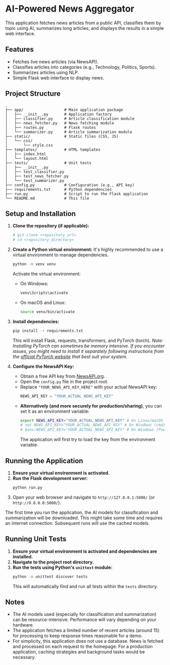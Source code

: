 # AI-Powered News Aggregator

This application fetches news articles from a public API, classifies them by topic using AI,
summarizes long articles, and displays the results in a simple web interface.

## Features

- Fetches live news articles (via NewsAPI).
- Classifies articles into categories (e.g., Technology, Politics, Sports).
- Summarizes articles using NLP.
- Simple Flask web interface to display news.

## Project Structure

```
.
├── app/                  # Main application package
│   ├── __init__.py       # Application factory
│   ├── classifier.py     # Article classification module
│   ├── news_fetcher.py   # News fetching module
│   ├── routes.py         # Flask routes
│   └── summarizer.py     # Article summarization module
├── static/               # Static files (CSS, JS)
│   └── css/
│       └── style.css
├── templates/            # HTML templates
│   ├── index.html
│   └── layout.html
├── tests/                # Unit tests
│   ├── __init__.py
│   ├── test_classifier.py
│   ├── test_news_fetcher.py
│   └── test_summarizer.py
├── config.py             # Configuration (e.g., API key)
├── requirements.txt      # Python dependencies
├── run.py                # Script to run the Flask application
└── README.md             # This file
```

## Setup and Installation

1.  **Clone the repository (if applicable):**
    ```bash
    # git clone <repository_url>
    # cd <repository_directory>
    ```

2.  **Create a Python virtual environment:**
    It's highly recommended to use a virtual environment to manage dependencies.
    ```bash
    python -m venv venv
    ```
    Activate the virtual environment:
    - On Windows:
      ```bash
      venv\Scripts\activate
      ```
    - On macOS and Linux:
      ```bash
      source venv/bin/activate
      ```

3.  **Install dependencies:**
    ```bash
    pip install -r requirements.txt
    ```
    This will install Flask, requests, transformers, and PyTorch (torch).
    *Note: Installing PyTorch can sometimes be memory intensive. If you encounter issues, you might need to install it separately following instructions from the [official PyTorch website](https://pytorch.org/get-started/locally/) that best suit your system.*

4.  **Configure the NewsAPI Key:**
    - Obtain a free API key from [NewsAPI.org](https://newsapi.org/).
    - Open the `config.py` file in the project root.
    - Replace `"YOUR_NEWS_API_KEY_HERE"` with your actual NewsAPI key:
      ```python
      NEWS_API_KEY = "YOUR_ACTUAL_NEWS_API_KEY"
      ```
    - **Alternatively (and more securely for production/sharing)**, you can set it as an environment variable:
      ```bash
      export NEWS_API_KEY="YOUR_ACTUAL_NEWS_API_KEY" # On Linux/macOS
      # set NEWS_API_KEY="YOUR_ACTUAL_NEWS_API_KEY" # On Windows (cmd)
      # $env:NEWS_API_KEY="YOUR_ACTUAL_NEWS_API_KEY" # On Windows (PowerShell)
      ```
      The application will first try to load the key from the environment variable.

## Running the Application

1.  **Ensure your virtual environment is activated.**
2.  **Run the Flask development server:**
    ```bash
    python run.py
    ```
3.  Open your web browser and navigate to `http://127.0.0.1:5000/` (or `http://0.0.0.0:5000/`).

The first time you run the application, the AI models for classification and summarization will be downloaded. This might take some time and requires an internet connection. Subsequent runs will use the cached models.

## Running Unit Tests

1.  **Ensure your virtual environment is activated and dependencies are installed.**
2.  **Navigate to the project root directory.**
3.  **Run the tests using Python's `unittest` module:**
    ```bash
    python -m unittest discover tests
    ```
    This will automatically find and run all tests within the `tests` directory.

## Notes

- The AI models used (especially for classification and summarization) can be resource-intensive. Performance will vary depending on your hardware.
- The application fetches a limited number of recent articles (around 15) for processing to keep response times reasonable for a demo.
- For simplicity, this application does not use a database. News is fetched and processed on each request to the homepage. For a production application, caching strategies and background tasks would be necessary.

```

